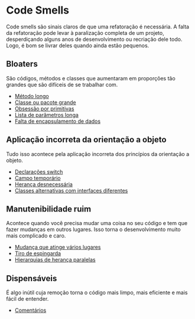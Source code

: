 # Code Smells

Code smells são sinais claros de que uma refatoração é necessária. A falta da refatoração pode levar à paralização completa de um projeto, desperdiçando alguns anos de desenvolvimento ou recriação dele todo.
Logo, é bom se livrar deles quando ainda estão pequenos.

## Bloaters

São códigos, métodos e classes que aumentaram em proporções tão grandes que são difíceis de se trabalhar com.

- [Método longo](bloaters/long-method.md)
- [Classe ou pacote grande](bloaters/large-class.md)
- [Obsessão por primitivas](bloaters/primitive-obsession.md)
- [Lista de parâmetros longa](bloaters/long-parameter-list.md)
- [Falta de encapsulamento de dados](bloaters/data-clumps.md)

## Aplicação incorreta da orientação a objeto

Tudo isso acontece pela aplicação incorreta dos princípios da orientação a objeto.

- [Declarações switch](object-orientation-abusers/switch-statements.md)
- [Campo temporário](object-orientation-abusers/temporary-field.md)
- [Herança desnecessária](object-orientation-abusers/refused-bequest.md)
- [Classes alternativas com interfaces diferentes](object-orientation-abusers/alternative-classes-with-different-interfaces.md)

## Manutenibilidade ruim

Acontece quando você precisa mudar uma coisa no seu código e tem que fazer mudanças em outros lugares. Isso torna o desenvolvimento muito mais complicado e caro.

- [Mudança que atinge vários lugares](change-preventers/divergent-change.md)
- [Tiro de espingarda](change-preventers/shotgun-surgery.md)
- [Hierarquias de herança paralelas](change-preventers/parallel-inheritance-hierarchies.md)

## Dispensáveis

É algo inútil cuja remoção torna o código mais limpo, mais eficiente e mais fácil de entender.

- [Comentários](dispensables/comments.md)
